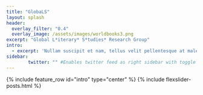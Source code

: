 ```yaml
---
title: "GlobaLS"
layout: splash
header:
  overlay_filter: "0.4"
  overlay_image: /assets/images/worldbooks3.png
excerpt: "Global L*iterary* S*tudies* Research Group"
intro:
  - excerpt: 'Nullam suscipit et nam, tellus velit pellentesque at malesuada, enim eaque. Quis nulla, netus tempor in diam gravida tincidunt, *proin faucibus* voluptate felis id sollicitudin. Centered with `type="center"`'
sidebar:
        twitter: "" #Enables twitter feed as right sidebar with toggle options (when responsive)
---
```

{% include feature_row id="intro" type="center" %}
{% include flexslider-posts.html %}
